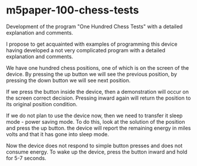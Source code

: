 # m5paper-100-chess-tests
Development of the program "One Hundred Chess Tests" with a detailed explanation and comments.

 I propose to get acquainted with examples of programming this device
having developed a not very complicated program with a detailed explanation and
comments.

  We have one hundred chess positions, one of which is on the screen of the device.
By pressing the up button we will see the previous position, by pressing the down
button we will see next position.

  If we press the button inside the device, then a demonstration will occur on the screen
correct decision. Pressing inward again will return the position to its original position
condition.

  If we do not plan to use the device now, then we need to transfer it
sleep mode - power saving mode. To do this, look at the solution of the position
and press the up button. the device will report the remaining energy in miles volts and
that it has gone into sleep mode.

  Now the device does not respond to simple button presses and does not consume energy.
To wake up the device, press the button inward and hold for 5-7 seconds.
